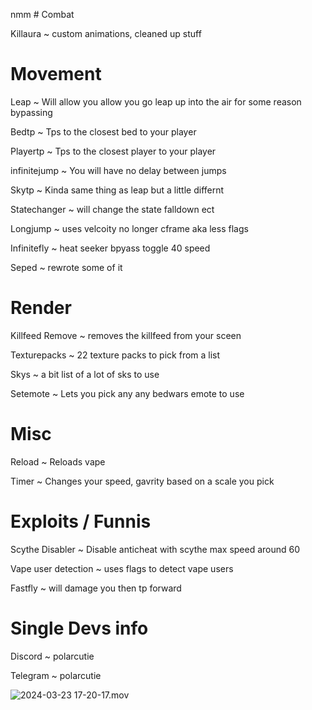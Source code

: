 nmm # Combat

 Killaura ~ custom animations, cleaned up stuff

 # Movement

Leap ~ Will allow you allow you go leap up into the air for some reason bypassing 

Bedtp ~ Tps to the closest bed to your player

Playertp ~ Tps to the closest player to your player

infinitejump ~ You will have no delay between jumps

Skytp ~ Kinda same thing as leap but a little differnt

Statechanger ~ will change the state falldown ect

Longjump ~ uses velcoity no longer cframe aka less flags

Infinitefly ~ heat seeker bpyass toggle 40 speed

Seped ~ rewrote some of it

 # Render

Killfeed Remove ~ removes the killfeed from your sceen

Texturepacks ~ 22 texture packs to pick from a list

Skys ~ a bit list of a lot of sks to use

Setemote ~ Lets you pick any any bedwars emote to use

 # Misc

 Reload ~ Reloads vape

 Timer ~ Changes your speed, gavrity based on a scale you pick

 # Exploits  / Funnis

Scythe Disabler ~ Disable anticheat with scythe max speed around 60

Vape user detection ~ uses flags to detect vape users

Fastfly ~ will damage you then tp forward

 # Single Devs info
 
Discord ~ polarcutie

Telegram ~ polarcutie

![2024-03-23 17-20-17.mov](https://github.com/e266cfd65ad46a67fc54b0efd38e40dd/Purple-theme/assets/162806957/a4daea4d-535d-4dc7-b876-d297851959ef)
